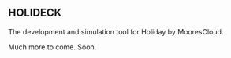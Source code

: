 HOLIDECK
--------

The development and simulation tool for Holiday by MooresCloud.

Much more to come.  Soon.

